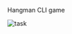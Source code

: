 Hangman CLI game

![task](https://github.com/The-Flying-Dev/Hangman/blob/main/hangman%20screenshot.png)



